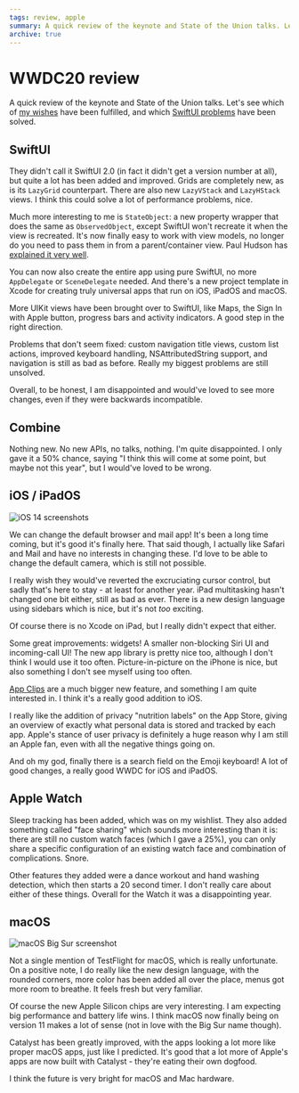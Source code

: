```yaml
---
tags: review, apple
summary: A quick review of the keynote and State of the Union talks. Let's see which of my wishes have been fulfilled, and which SwiftUI problems have been solved.
archive: true
---
```


# WWDC20 review
A quick review of the keynote and State of the Union talks. Let's see which of [my wishes](/articles/2020/wwdc20-wishlist/) have been fulfilled, and which [SwiftUI problems](/articles/2020/swiftui-review/) have been solved.

## SwiftUI
They didn't call it SwiftUI 2.0 (in fact it didn't get a version number at all), but quite a lot has been added and improved. Grids are completely new, as is its `LazyGrid` counterpart. There are also new `LazyVStack` and `LazyHStack` views. I think this could solve a lot of performance problems, nice.

Much more interesting to me is `StateObject`: a new property wrapper that does the same as `ObservedObject`, except SwiftUI won't recreate it when the view is recreated. It's now finally easy to work with view models, no longer do you need to pass them in from a parent/container view. Paul Hudson has [explained it very well](https://www.hackingwithswift.com/quick-start/swiftui/what-is-the-stateobject-property-wrapper).

You can now also create the entire app using pure SwiftUI, no more `AppDelegate` or `SceneDelegate` needed. And there's a new project template in Xcode for creating truly universal apps that run on iOS, iPadOS and macOS.

More UIKit views have been brought over to SwiftUI, like Maps, the Sign In with Apple button, progress bars and activity indicators. A good step in the right direction.

Problems that don't seem fixed: custom navigation title views, custom list actions, improved keyboard handling, NSAttributedString support, and navigation is still as bad as before. Really my biggest problems are still unsolved.

Overall, to be honest, I am disappointed and would've loved to see more changes, even if they were backwards incompatible.

## Combine
Nothing new. No new APIs, no talks, nothing. I'm quite disappointed. I only gave it a 50% chance, saying "I think this will come at some point, but maybe not this year", but I would've loved to be wrong.

## iOS / iPadOS
![iOS 14 screenshots](/articles/images/ios14.png)

We can change the default browser and mail app! It's been a long time coming, but it's good it's finally here. That said though, I actually like Safari and Mail and have no interests in changing these. I'd love to be able to change the default camera, which is still not possible.

I really wish they would've reverted the excruciating cursor control, but sadly that's here to stay - at least for another year. iPad multitasking hasn't changed one bit either, still as bad as ever. There is a new design language using sidebars which is nice, but it's not *too* exciting.

Of course there is no Xcode on iPad, but I really didn't expect that either.

Some great improvements: widgets! A smaller non-blocking Siri UI and incoming-call UI! The new app library is pretty nice too, although I don't think I would use it too often. Picture-in-picture on the iPhone is nice, but also something I don't see myself using too often.

[App Clips](https://developer.apple.com/app-clips/) are a much bigger new feature, and something I am quite interested in. I think it's a really good addition to iOS.

I really like the addition of privacy "nutrition labels" on the App Store, giving an overview of exactly what personal data is stored and tracked by each app. Apple's stance of user privacy is definitely a huge reason why I am still an Apple fan, even with all the negative things going on.

And oh my god, finally there is a search field on the Emoji keyboard! A lot of good changes, a really good WWDC for iOS and iPadOS.

## Apple Watch
Sleep tracking has been added, which was on my wishlist. They also added something called "face sharing" which sounds more interesting than it is: there are still no custom watch faces (which I gave a 25%), you can only share a specific configuration of an existing watch face and combination of complications. Snore.

Other features they added were a dance workout and hand washing detection, which then starts a 20 second timer. I don't really care about either of these things. Overall for the Watch it was a disappointing year.

## macOS
![macOS Big Sur screenshot](/articles/images/bigsur.jpg)

Not a single mention of TestFlight for macOS, which is really unfortunate. On a positive note, I do really like the new design language, with the rounded corners, more color has been added all over the place, menus got more room to breathe. It feels fresh but very familiar.

Of course the new Apple Silicon chips are very interesting. I am expecting big performance and battery life wins. I think macOS now finally being on version 11 makes a lot of sense (not in love with the Big Sur name though).

Catalyst has been greatly improved, with the apps looking a lot more like proper macOS apps, just like I predicted. It's good that a lot more of Apple's apps are now built with Catalyst - they're eating their own dogfood.

I think the future is very bright for macOS and Mac hardware.
